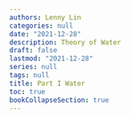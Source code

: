 ```yaml
---
authors: Lenny Lin
categories: null
date: "2021-12-28"
description: Theory of Water
draft: false
lastmod: "2021-12-28"
series: null
tags: null
title: Part I Water
toc: true
bookCollapseSection: true
---
```



